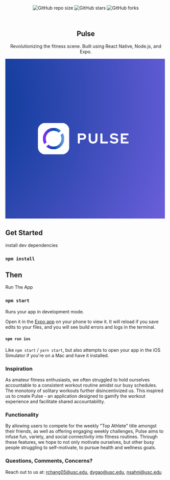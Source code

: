 <div align="center">
  
  ![GitHub repo size](https://img.shields.io/github/repo-size/geeky-prashant/react-native-fitness-app)
  ![GitHub stars](https://img.shields.io/github/stars/geeky-prashant/react-native-fitness-app?style=social)
  ![GitHub forks](https://img.shields.io/github/forks/geeky-prashant/react-native-fitness-app?style=social)
 
  <br />

  <h2 align="center">Pulse</h2>

  Revolutionizing the fitness scene.
  Built using React Native, Node.js, and Expo.

</div>

![React Native Fitness App Demo](./assets/Pulse.png "Desktop Demo")

## Get Started

install dev dependencies

### `npm install`

## Then

Run The App

### `npm start`

Runs your app in development mode.

Open it in the [Expo app](https://expo.io) on your phone to view it. It will reload if you save edits to your files, and you will see build errors and logs in the terminal.

#### `npm run ios`

Like `npm start` / `yarn start`, but also attempts to open your app in the iOS Simulator if you're on a Mac and have it installed.

### Inspiration
As amateur fitness enthusiasts, we often struggled to hold ourselves accountable to a consistent workout routine amidst our busy schedules. The monotony of solitary workouts further disincentivized us. This inspired us to create Pulse - an application designed to gamify the workout experience and facilitate shared accountability.


### Functionality
By allowing users to compete for the weekly "Top Athlete" title amongst their friends, as well as offering engaging weekly challenges, Pulse aims to infuse fun, variety, and social connectivity into fitness routines. Through these features, we hope to not only motivate ourselves, but other busy people struggling to self-motivate, to pursue health and wellness goals.


### Questions, Comments, Concerns?

Reach out to us at: rchang05@usc.edu, dygao@usc.edu, nsahni@usc.edu
